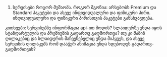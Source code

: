 <!-- cSpell: disable -->

1. სერვისები როგორ მუშაობს.
  როგორ მგონია: 
    არსებობს Premium და Standard პაკეტები და ასევე ინფივიდუალური და ფიზიკური პირი.
    ინდივიდუალური და ფიზიკური პირისთვის პაკეტები განსხვავდება.

  კითხვები: 
    სერვისებზე ინფორმაცია api-ით მოდის? 
    სლაიდერზე უნდა იყოს სტანდარტულის და პრემიუმის გადართვ გადმორთვა?
    თუ კი მაშინ ღილაკებიც და სლაიდერის მაჩვენებელიც უნდა მიჰყვეს, და ასევე სერვისის ღილაკებს რომ დააჭერ
    ანიმაცია უნდა ხდებოდეს გადართვ-გადმორთვის?
